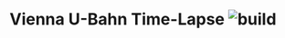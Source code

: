 # Vienna U-Bahn Time-Lapse ![build](https://github.com/zirmax/vienna-u-bahn-time-lapse/workflows/build/badge.svg?branch=master&event=push)
